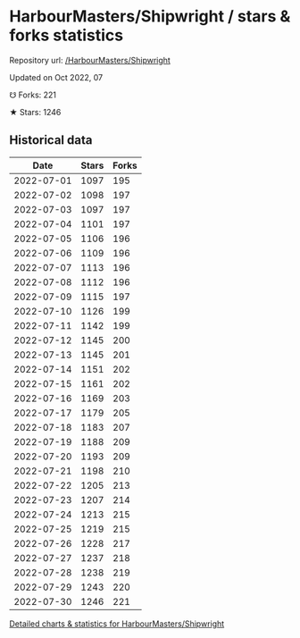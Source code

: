 # HarbourMasters/Shipwright / stars & forks statistics

Repository url: [/HarbourMasters/Shipwright](https://github.com/HarbourMasters/Shipwright)

Updated on Oct 2022, 07

☋ Forks: 221

★ Stars: 1246

## Historical data
| Date | Stars | Forks |
|------|-------|-------|
| 2022-07-01 | 1097 | 195 | 
| 2022-07-02 | 1098 | 197 | 
| 2022-07-03 | 1097 | 197 | 
| 2022-07-04 | 1101 | 197 | 
| 2022-07-05 | 1106 | 196 | 
| 2022-07-06 | 1109 | 196 | 
| 2022-07-07 | 1113 | 196 | 
| 2022-07-08 | 1112 | 196 | 
| 2022-07-09 | 1115 | 197 | 
| 2022-07-10 | 1126 | 199 | 
| 2022-07-11 | 1142 | 199 | 
| 2022-07-12 | 1145 | 200 | 
| 2022-07-13 | 1145 | 201 | 
| 2022-07-14 | 1151 | 202 | 
| 2022-07-15 | 1161 | 202 | 
| 2022-07-16 | 1169 | 203 | 
| 2022-07-17 | 1179 | 205 | 
| 2022-07-18 | 1183 | 207 | 
| 2022-07-19 | 1188 | 209 | 
| 2022-07-20 | 1193 | 209 | 
| 2022-07-21 | 1198 | 210 | 
| 2022-07-22 | 1205 | 213 | 
| 2022-07-23 | 1207 | 214 | 
| 2022-07-24 | 1213 | 215 | 
| 2022-07-25 | 1219 | 215 | 
| 2022-07-26 | 1228 | 217 | 
| 2022-07-27 | 1237 | 218 | 
| 2022-07-28 | 1238 | 219 | 
| 2022-07-29 | 1243 | 220 | 
| 2022-07-30 | 1246 | 221 | 


[Detailed charts & statistics for HarbourMasters/Shipwright](https://reviewgithub.com/rep/HarbourMasters/Shipwright)
